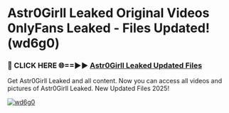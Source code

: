 # Astr0Girll Leaked Original Videos 0nlyFans Leaked - Files Updated! (wd6g0)

<h3>🔴 CLICK HERE 🌐==►► <a href="https://tinyurl.com/ehrbuxhb" rel="nofollow">Astr0Girll Leaked Updated Files</a></h3>

Get Astr0Girll Leaked and all content. Now you can access all videos and pictures of Astr0Girll Leaked. New Updated Files 2025!

[![wd6g0](https://i.imgur.com/lVYEuWS.gif)](https://tinyurl.com/ehrbuxhb)
